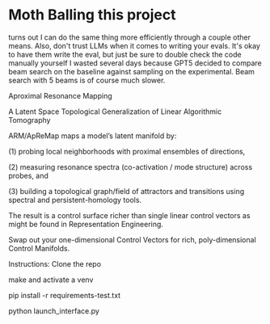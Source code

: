 # Moth Balling this project
turns out I can do the same thing more efficiently through a couple other means.
Also, don't trust LLMs when it comes to writing your evals. It's okay to have them write the eval, but just be sure to double check the code manually yourself
I wasted several days because GPT5 decided to compare beam search on the baseline against sampling on the experimental. Beam search with 5 beams is of course much slower.
 
 Aproximal Resonance Mapping


A Latent Space Topological Generalization of Linear Algorithmic Tomography

ARM/ApReMap maps a model’s latent manifold by:

(1) probing local neighborhoods with proximal ensembles of directions, 

(2) measuring resonance spectra (co-activation / mode structure) across probes, and 

(3) building a topological graph/field of attractors and transitions using spectral and persistent-homology tools. 

The result is a control surface richer than single linear control vectors as might be found in Representation Engineering.

Swap out your one-dimensional Control Vectors for rich, poly-dimensional Control Manifolds.

Instructions:
Clone the repo

make and activate a venv

pip install -r requirements-test.txt

python launch_interface.py



